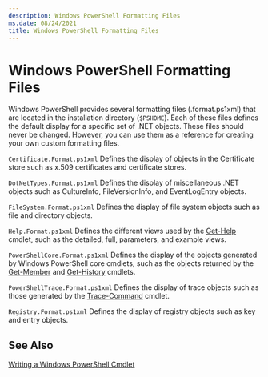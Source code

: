 ```yaml
---
description: Windows PowerShell Formatting Files
ms.date: 08/24/2021
title: Windows PowerShell Formatting Files
---
```

# Windows PowerShell Formatting Files

Windows PowerShell provides several formatting files (.format.ps1xml) that are located in the
installation directory (`$PSHOME`). Each of these files defines the default display for a specific
set of .NET objects. These files should never be changed. However, you can use them as a reference
for creating your own custom formatting files.

`Certificate.Format.ps1xml` Defines the display of objects in the Certificate store such as x.509
certificates and certificate stores.

`DotNetTypes.Format.ps1xml` Defines the display of miscellaneous .NET objects such as CultureInfo,
FileVersionInfo, and EventLogEntry objects.

`FileSystem.Format.ps1xml` Defines the display of file system objects such as file and directory
objects.

`Help.Format.ps1xml` Defines the different views used by the [Get-Help](/powershell/module/Microsoft.PowerShell.Core/Get-Help)
cmdlet, such as the detailed, full, parameters, and example views.

`PowerShellCore.Format.ps1xml` Defines the display of the objects generated by Windows PowerShell
core cmdlets, such as the objects returned by the [Get-Member](/powershell/module/Microsoft.PowerShell.Utility/Get-Member)
and [Get-History](/powershell/module/Microsoft.PowerShell.Core/Get-History) cmdlets.

`PowerShellTrace.Format.ps1xml` Defines the display of trace objects such as those generated by the [Trace-Command](/powershell/module/Microsoft.PowerShell.Utility/Trace-Command)
cmdlet.

`Registry.Format.ps1xml` Defines the display of registry objects such as key and entry objects.

## See Also

[Writing a Windows PowerShell Cmdlet](../cmdlet/writing-a-windows-powershell-cmdlet.md)
